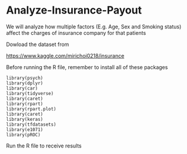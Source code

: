 # Analyze-Insurance-Payout
We will analyze how multiple factors (E.g. Age, Sex and Smoking status) affect the charges of insurance company for that patients

Dowload the dataset from 

https://www.kaggle.com/mirichoi0218/insurance

Before running the R file, remember to install all of these packages 

```
library(psych)
library(dplyr)
library(car)
library(tidyverse)
library(caret)
library(rpart)
library(rpart.plot)
library(caret)
library(keras)
library(tfdatasets)
library(e1071)
library(pROC)
```

Run the R file to receive results

